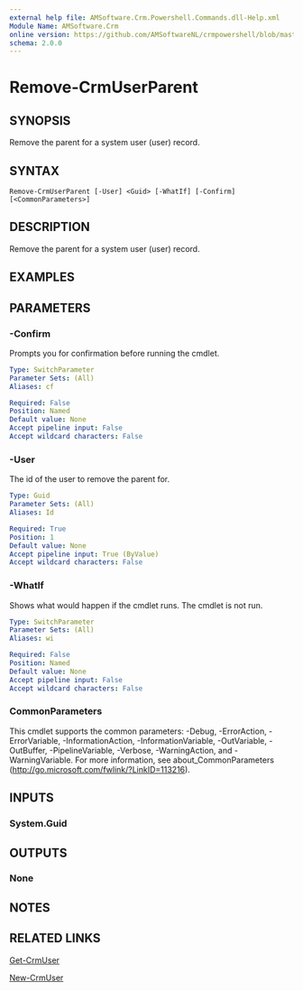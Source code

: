 ```yaml
---
external help file: AMSoftware.Crm.Powershell.Commands.dll-Help.xml
Module Name: AMSoftware.Crm
online version: https://github.com/AMSoftwareNL/crmpowershell/blob/master/docs/Remove-CrmUserParent.md
schema: 2.0.0
---
```


# Remove-CrmUserParent

## SYNOPSIS
Remove the parent for a system user (user) record.

## SYNTAX

```
Remove-CrmUserParent [-User] <Guid> [-WhatIf] [-Confirm] [<CommonParameters>]
```

## DESCRIPTION
Remove the parent for a system user (user) record.

## EXAMPLES

## PARAMETERS

### -Confirm
Prompts you for confirmation before running the cmdlet.

```yaml
Type: SwitchParameter
Parameter Sets: (All)
Aliases: cf

Required: False
Position: Named
Default value: None
Accept pipeline input: False
Accept wildcard characters: False
```

### -User
The id of the user to remove the parent for.

```yaml
Type: Guid
Parameter Sets: (All)
Aliases: Id

Required: True
Position: 1
Default value: None
Accept pipeline input: True (ByValue)
Accept wildcard characters: False
```

### -WhatIf
Shows what would happen if the cmdlet runs.
The cmdlet is not run.

```yaml
Type: SwitchParameter
Parameter Sets: (All)
Aliases: wi

Required: False
Position: Named
Default value: None
Accept pipeline input: False
Accept wildcard characters: False
```

### CommonParameters
This cmdlet supports the common parameters: -Debug, -ErrorAction, -ErrorVariable, -InformationAction, -InformationVariable, -OutVariable, -OutBuffer, -PipelineVariable, -Verbose, -WarningAction, and -WarningVariable. For more information, see about_CommonParameters (http://go.microsoft.com/fwlink/?LinkID=113216).

## INPUTS

### System.Guid

## OUTPUTS

### None

## NOTES

## RELATED LINKS

[Get-CrmUser](Get-CrmUser.md)

[New-CrmUser](New-CrmUser.md)
